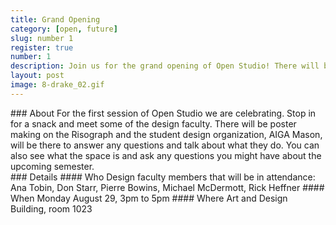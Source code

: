 ```yaml
---
title: Grand Opening
category: [open, future]
slug: number 1
register: true
number: 1
description: Join us for the grand opening of Open Studio! There will be food, drinks, and poster making. You'll also have the chance to meet some of the design faculty.
layout: post
image: 8-drake_02.gif
---
```

<section class="intro-material" markdown="1">
<div class="intro-text" markdown="1">
### About
For the first session of Open Studio we are celebrating. Stop in for a snack and meet some of the design faculty. There will be poster making on the Risograph and the student design organization, AIGA Mason, will be there to answer any questions and talk about what they do. You can also see what the space is and ask any questions you might have about the upcoming semester.
</div>
</section>
<section class="presenter-container-single" markdown="1">
<article markdown="1">
### Details
#### Who
Design faculty members that will be in attendance: Ana Tobin, Don Starr, Pierre Bowins, Michael McDermott, Rick Heffner
#### When
Monday August 29, 3pm to 5pm
#### Where
Art and Design Building, room 1023
</article>
</section>
